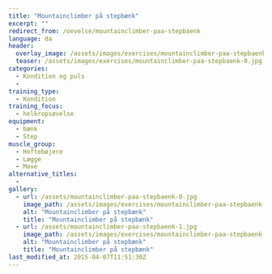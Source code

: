 ```yaml
---
title: "Mountainclimber på stepbænk"
excerpt: ""
redirect_from: /oevelse/mountainclimber-paa-stepbaenk
language: da
header:
  overlay_image: /assets/images/exercises/mountainclimber-paa-stepbaenk-0.jpg
  teaser: /assets/images/exercises/mountainclimber-paa-stepbaenk-0.jpg
categories:
  - Kondition og puls
  - 
training_type: 
  - Kondition
training_focus: 
  - helkropsøvelse
equipment:
  - bænk
  - Step
muscle_group:
  - Hoftebøjere
  - Lægge
  - Mave
alternative_titles:
  - 
gallery:
  - url: /assets/mountainclimber-paa-stepbaenk-0.jpg
    image_path: /assets/images/exercises/mountainclimber-paa-stepbaenk-0.jpg
    alt: "Mountainclimber på stepbænk"
    title: "Mountainclimber på stepbænk"
  - url: /assets/mountainclimber-paa-stepbaenk-1.jpg
    image_path: /assets/images/exercises/mountainclimber-paa-stepbaenk-1.jpg
    alt: "Mountainclimber på stepbænk"
    title: "Mountainclimber på stepbænk"
last_modified_at: 2015-04-07T11:51:30Z
---
```



